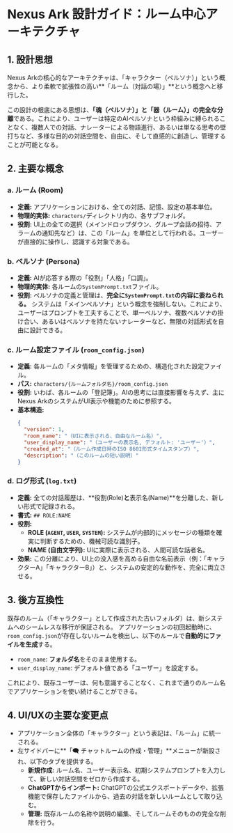 # Nexus Ark 設計ガイド：ルーム中心アーキテクチャ

## 1. 設計思想

Nexus Arkの核心的なアーキテクチャは、「キャラクター（ペルソナ）」という概念から、より柔軟で拡張性の高い**「ルーム（対話の場）」**という概念へと移行した。

この設計の根底にある思想は、**「魂（ペルソナ）」と「器（ルーム）」の完全な分離**である。これにより、ユーザーは特定のAIペルソナという枠組みに縛られることなく、複数人での対話、ナレーターによる物語進行、あるいは単なる思考の壁打ちなど、多様な目的の対話空間を、自由に、そして直感的に創造し、管理することが可能となる。

## 2. 主要な概念

### a. ルーム (Room)
*   **定義:** アプリケーションにおける、全ての対話、記憶、設定の基本単位。
*   **物理的実体:** `characters/`ディレクトリ内の、各サブフォルダ。
*   **役割:** UI上の全ての選択（メインドロップダウン、グループ会話の招待、アラームの通知先など）は、この「ルーム」を単位として行われる。ユーザーが直接的に操作し、認識する対象である。

### b. ペルソナ (Persona)
*   **定義:** AIが応答する際の「役割」「人格」「口調」。
*   **物理的実体:** 各ルームの`SystemPrompt.txt`ファイル。
*   **役割:** ペルソナの定義と管理は、**完全に`SystemPrompt.txt`の内容に委ねられる。** システムは「メインペルソナ」という概念を強制しない。これにより、ユーザーはプロンプトを工夫することで、単一ペルソナ、複数ペルソナの掛け合い、あるいはペルソナを持たないナレーターなど、無限の対話形式を自由に設計できる。

### c. ルーム設定ファイル (`room_config.json`)
*   **定義:** 各ルームの「メタ情報」を管理するための、構造化された設定ファイル。
*   **パス:** `characters/{ルームフォルダ名}/room_config.json`
*   **役割:** いわば、各ルームの「登記簿」。AIの思考には直接影響を与えず、主にNexus ArkのシステムがUI表示や機能のために参照する。
*   **基本構造:**
    ```json
    {
      "version": 1,
      "room_name": "（UIに表示される、自由なルーム名）",
      "user_display_name": "（ユーザーの表示名, デフォルト: 'ユーザー'）",
      "created_at": "（ルーム作成日時のISO 8601形式タイムスタンプ）",
      "description": "（このルームの短い説明）"
    }
    ```

### d. ログ形式 (`log.txt`)
*   **定義:** 全ての対話履歴は、**役割(Role)**と**表示名(Name)**を分離した、新しい形式で記録される。
*   **書式:** `## ROLE:NAME`
*   **役割:**
    *   **ROLE (`AGENT`, `USER`, `SYSTEM`):** システムが内部的にメッセージの種類を確実に判断するための、機械可読な識別子。
    *   **NAME (自由文字列):** UIに実際に表示される、人間可読な話者名。
*   **効果:** この分離により、UI上の没入感を高める自由な名前表示（例：「キャラクターA」「キャラクターB」）と、システムの安定的な動作を、完全に両立させる。

## 3. 後方互換性

既存のルーム（「キャラクター」として作成された古いフォルダ）は、新システムへのシームレスな移行が保証される。
アプリケーションの初回起動時に、`room_config.json`が存在しないルームを検出し、以下のルールで**自動的にファイルを生成**する。

*   `room_name`: **フォルダ名**をそのまま使用する。
*   `user_display_name`: デフォルト値である「ユーザー」を設定する。

これにより、既存ユーザーは、何も意識することなく、これまで通りのルーム名でアプリケーションを使い続けることができる。

## 4. UI/UXの主要な変更点

*   アプリケーション全体の「キャラクター」という表記は、「ルーム」に統一される。
*   左サイドバーに**「🗨️ チャットルームの作成・管理」**メニューが新設され、以下のタブを提供する。
    *   **新規作成:** ルーム名、ユーザー表示名、初期システムプロンプトを入力して、新しい対話空間をゼロから作成する。
    *   **ChatGPTからインポート:** ChatGPTの公式エクスポートデータや、拡張機能で保存したファイルから、過去の対話を新しいルームとして取り込む。
    *   **管理:** 既存ルームの名称や説明の編集、そしてルームそのものの完全な削除を行う。
